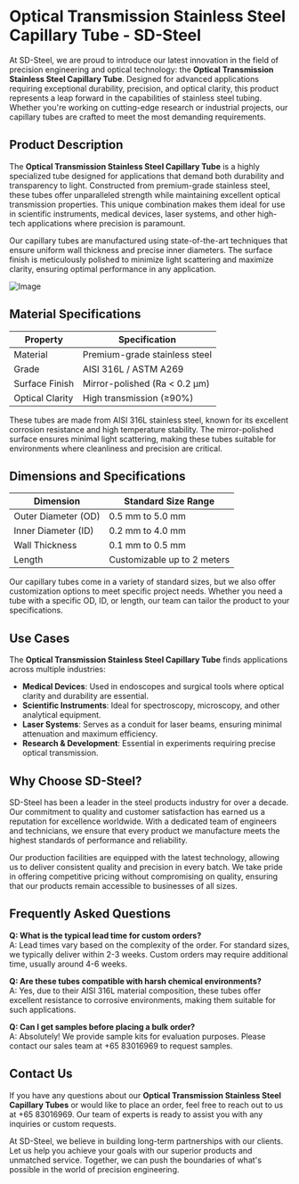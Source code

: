 # Optical Transmission Stainless Steel Capillary Tube - SD-Steel

At SD-Steel, we are proud to introduce our latest innovation in the field of precision engineering and optical technology: the **Optical Transmission Stainless Steel Capillary Tube**. Designed for advanced applications requiring exceptional durability, precision, and optical clarity, this product represents a leap forward in the capabilities of stainless steel tubing. Whether you're working on cutting-edge research or industrial projects, our capillary tubes are crafted to meet the most demanding requirements.

## Product Description

The **Optical Transmission Stainless Steel Capillary Tube** is a highly specialized tube designed for applications that demand both durability and transparency to light. Constructed from premium-grade stainless steel, these tubes offer unparalleled strength while maintaining excellent optical transmission properties. This unique combination makes them ideal for use in scientific instruments, medical devices, laser systems, and other high-tech applications where precision is paramount.

Our capillary tubes are manufactured using state-of-the-art techniques that ensure uniform wall thickness and precise inner diameters. The surface finish is meticulously polished to minimize light scattering and maximize clarity, ensuring optimal performance in any application.

![Image](https://github.com/user-attachments/assets/2567258e-e124-4816-932d-1809bd27ef0b)

## Material Specifications

| Property                | Specification                     |
|-------------------------|-----------------------------------|
| Material                | Premium-grade stainless steel     |
| Grade                   | AISI 316L / ASTM A269           |
| Surface Finish          | Mirror-polished (Ra < 0.2 µm)    |
| Optical Clarity         | High transmission (≥90%)        |

These tubes are made from AISI 316L stainless steel, known for its excellent corrosion resistance and high temperature stability. The mirror-polished surface ensures minimal light scattering, making these tubes suitable for environments where cleanliness and precision are critical.

## Dimensions and Specifications

| Dimension               | Standard Size Range              |
|-------------------------|----------------------------------|
| Outer Diameter (OD)     | 0.5 mm to 5.0 mm                 |
| Inner Diameter (ID)     | 0.2 mm to 4.0 mm                 |
| Wall Thickness          | 0.1 mm to 0.5 mm                 |
| Length                  | Customizable up to 2 meters      |

Our capillary tubes come in a variety of standard sizes, but we also offer customization options to meet specific project needs. Whether you need a tube with a specific OD, ID, or length, our team can tailor the product to your specifications.

## Use Cases

The **Optical Transmission Stainless Steel Capillary Tube** finds applications across multiple industries:

- **Medical Devices**: Used in endoscopes and surgical tools where optical clarity and durability are essential.
- **Scientific Instruments**: Ideal for spectroscopy, microscopy, and other analytical equipment.
- **Laser Systems**: Serves as a conduit for laser beams, ensuring minimal attenuation and maximum efficiency.
- **Research & Development**: Essential in experiments requiring precise optical transmission.

## Why Choose SD-Steel?

SD-Steel has been a leader in the steel products industry for over a decade. Our commitment to quality and customer satisfaction has earned us a reputation for excellence worldwide. With a dedicated team of engineers and technicians, we ensure that every product we manufacture meets the highest standards of performance and reliability.

Our production facilities are equipped with the latest technology, allowing us to deliver consistent quality and precision in every batch. We take pride in offering competitive pricing without compromising on quality, ensuring that our products remain accessible to businesses of all sizes.

## Frequently Asked Questions

**Q: What is the typical lead time for custom orders?**  
A: Lead times vary based on the complexity of the order. For standard sizes, we typically deliver within 2-3 weeks. Custom orders may require additional time, usually around 4-6 weeks.

**Q: Are these tubes compatible with harsh chemical environments?**  
A: Yes, due to their AISI 316L material composition, these tubes offer excellent resistance to corrosive environments, making them suitable for such applications.

**Q: Can I get samples before placing a bulk order?**  
A: Absolutely! We provide sample kits for evaluation purposes. Please contact our sales team at +65 83016969 to request samples.

## Contact Us

If you have any questions about our **Optical Transmission Stainless Steel Capillary Tubes** or would like to place an order, feel free to reach out to us at +65 83016969. Our team of experts is ready to assist you with any inquiries or custom requests.

At SD-Steel, we believe in building long-term partnerships with our clients. Let us help you achieve your goals with our superior products and unmatched service. Together, we can push the boundaries of what's possible in the world of precision engineering.
